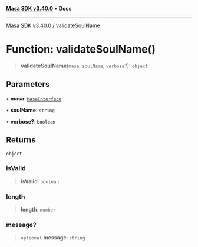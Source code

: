 [**Masa SDK v3.40.0**](../README.md) • **Docs**

***

[Masa SDK v3.40.0](../globals.md) / validateSoulName

# Function: validateSoulName()

> **validateSoulName**(`masa`, `soulName`, `verbose`?): `object`

## Parameters

• **masa**: [`MasaInterface`](../interfaces/MasaInterface.md)

• **soulName**: `string`

• **verbose?**: `boolean`

## Returns

`object`

### isValid

> **isValid**: `boolean`

### length

> **length**: `number`

### message?

> `optional` **message**: `string`
